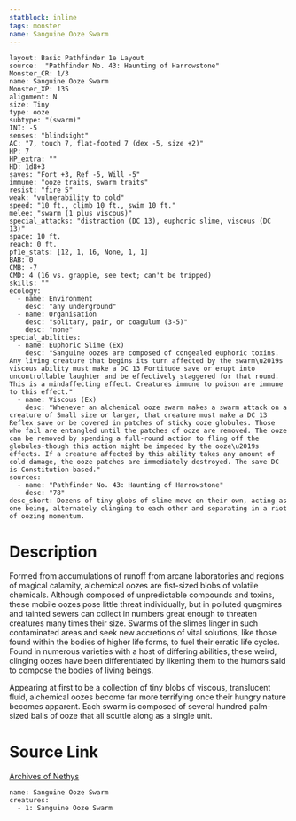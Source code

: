 ```yaml
---
statblock: inline
tags: monster
name: Sanguine Ooze Swarm
---
```

```statblock
layout: Basic Pathfinder 1e Layout
source:  "Pathfinder No. 43: Haunting of Harrowstone"
Monster_CR: 1/3
name: Sanguine Ooze Swarm
Monster_XP: 135
alignment: N
size: Tiny
type: ooze
subtype: "(swarm)"
INI: -5
senses: "blindsight"
AC: "7, touch 7, flat-footed 7 (dex -5, size +2)"
HP: 7
HP_extra: ""
HD: 1d8+3
saves: "Fort +3, Ref -5, Will -5"
immune: "ooze traits, swarm traits"
resist: "fire 5"
weak: "vulnerability to cold"
speed: "10 ft., climb 10 ft., swim 10 ft."
melee: "swarm (1 plus viscous)"
special_attacks: "distraction (DC 13), euphoric slime, viscous (DC 13)"
space: 10 ft.
reach: 0 ft.
pf1e_stats: [12, 1, 16, None, 1, 1]
BAB: 0
CMB: -7
CMD: 4 (16 vs. grapple, see text; can't be tripped)
skills: ""
ecology:
  - name: Environment
    desc: "any underground"
  - name: Organisation
    desc: "solitary, pair, or coagulum (3-5)"
    desc: "none"
special_abilities:
  - name: Euphoric Slime (Ex)
    desc: "Sanguine oozes are composed of congealed euphoric toxins. Any living creature that begins its turn affected by the swarm\u2019s viscous ability must make a DC 13 Fortitude save or erupt into uncontrollable laughter and be effectively staggered for that round. This is a mindaffecting effect. Creatures immune to poison are immune to this effect."
  - name: Viscous (Ex)
    desc: "Whenever an alchemical ooze swarm makes a swarm attack on a creature of Small size or larger, that creature must make a DC 13 Reflex save or be covered in patches of sticky ooze globules. Those who fail are entangled until the patches of ooze are removed. The ooze can be removed by spending a full-round action to fling off the globules-though this action might be impeded by the ooze\u2019s effects. If a creature affected by this ability takes any amount of cold damage, the ooze patches are immediately destroyed. The save DC is Constitution-based."
sources:
  - name: "Pathfinder No. 43: Haunting of Harrowstone"
    desc: "78"
desc_short: Dozens of tiny globs of slime move on their own, acting as one being, alternately clinging to each other and separating in a riot of oozing momentum.
```
# Description
Formed from accumulations of runoff from arcane laboratories and regions of magical calamity, alchemical oozes are fist-sized blobs of volatile chemicals. Although composed of unpredictable compounds and toxins, these mobile oozes pose little threat individually, but in polluted quagmires and tainted sewers can collect in numbers great enough to threaten creatures many times their size. Swarms of the slimes linger in such contaminated areas and seek new accretions of vital solutions, like those found within the bodies of higher life forms, to fuel their erratic life cycles. Found in numerous varieties with a host of differing abilities, these weird, clinging oozes have been differentiated by likening them to the humors said to compose the bodies of living beings.

Appearing at first to be a collection of tiny blobs of viscous, translucent fluid, alchemical oozes become far more terrifying once their hungry nature becomes apparent. Each swarm is composed of several hundred palm-sized balls of ooze that all scuttle along as a single unit.
# Source Link
[Archives of Nethys](https://aonprd.com/MonsterDisplay.aspx?ItemName=Sanguine%20Ooze%20Swarm)
```encounter-table
name: Sanguine Ooze Swarm
creatures:
  - 1: Sanguine Ooze Swarm
```

